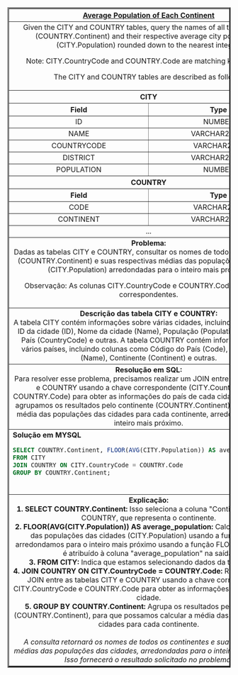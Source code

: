   <table width="100%" border="3" cellspacing="0" cellpadding="8">
    <tr>
      <th colspan="2"><a href="https://www.hackerrank.com/challenges/average-population-of-each-continent/">Average Population of Each Continent</a></th>
    </tr>
    
  <tr>
      <td colspan="2" align="center">Given the CITY and COUNTRY tables, query the names of all the continents (COUNTRY.Continent) and their respective average city populations (CITY.Population) rounded down to the nearest integer.

Note: CITY.CountryCode and COUNTRY.Code are matching key columns.

The CITY and COUNTRY tables are described as follows:<br>
    </td>
  </tr>
    
  <tr>
    <th colspan="2">CITY</th>
  </tr>
  
  <tr>
    <th width="50%" align="center">Field</th>
    <th width="50%" align="center">Type</th>
  </tr>
  
  <tr>
    <td width="50%" align="center">ID</td>
    <td width="50%" align="center">NUMBER</td>
  </tr>
  
  <tr>
    <td width="50%" align="center">NAME</td>
    <td width="50%" align="center">VARCHAR2 (17)</td>
  </tr>
  
  <tr>
    <td width="50%" align="center">COUNTRYCODE</td>
    <td width="50%" align="center">VARCHAR2 (3)</td>
  </tr>
  
  <tr>
    <td width="50%" align="center">DISTRICT</td>
    <td width="50%" align="center">VARCHAR2 (20)</td>
  </tr>
  
  <tr>
    <td width="50%" align="center">POPULATION</td>
    <td width="50%" align="center">NUMBER</td>
  </tr>

  <tr>
    <th colspan="2">COUNTRY</th>
  </tr>
  
  <tr>
    <th width="50%" align="center">Field</th>
    <th width="50%" align="center">Type</th>
  </tr>
  
  <tr>
    <td width="50%" align="center">CODE</td>
    <td width="50%" align="center">VARCHAR2 (3)</td>
  </tr>
  
  <tr>
    <td width="50%" align="center">CONTINENT</td>
    <td width="50%" align="center">VARCHAR2 (13)</td>
  </tr>
  
  <tr>
    <td colspan="2" align="center">...</td>
  </tr>
    
  <tr>
      <td colspan="2"  align="center"><b>Problema:</b><br>Dadas as tabelas CITY e COUNTRY, consultar os nomes de todos os continentes (COUNTRY.Continent) e suas respectivas médias das populações das cidades (CITY.Population) arredondadas para o inteiro mais próximo.

Observação: As colunas CITY.CountryCode e COUNTRY.Code são chaves correspondentes.</td>
  </tr>
    
  <tr>
      <td colspan="2"  align="center"><b>Descrição das tabela CITY e COUNTRY:</b><br>A tabela CITY contém informações sobre várias cidades, incluindo colunas como ID da cidade (ID), Nome da cidade (Name), População (Population), Código do País (CountryCode) e outras.  
      A tabela COUNTRY contém informações sobre vários países, incluindo colunas como Código do País (Code), Nome do País (Name), Continente (Continent) e outras.</td>
  </tr>
    
  <tr>
      <td colspan="2"  align="center"><b>Resolução em SQL:</b><br>Para resolver esse problema, precisamos realizar um JOIN entre as tabelas CITY e COUNTRY usando a chave correspondente (CITY.CountryCode = COUNTRY.Code) para obter as informações do país de cada cidade. Em seguida, agrupamos os resultados pelo continente (COUNTRY.Continent) e calculamos a média das populações das cidades para cada continente, arredondando para o inteiro mais próximo.</td>
  </tr>
    
  <tr>
      <td colspan="2"  align="left">
        <b>Solução em MYSQL</b><br>
        
  ```sql
  SELECT COUNTRY.Continent, FLOOR(AVG(CITY.Population)) AS average_population
  FROM CITY
  JOIN COUNTRY ON CITY.CountryCode = COUNTRY.Code
  GROUP BY COUNTRY.Continent;
  ```
  <br>
    </td>
  </tr>
    
  <tr>
    <td colspan="2"  align="center">
    <b>Explicação:</b><br>
    <b>1. SELECT COUNTRY.Continent:</b> Isso seleciona a coluna "Continent" da tabela COUNTRY, que representa o continente.<br>
    <b>2. FLOOR(AVG(CITY.Population)) AS average_population:</b> Calculamos a média das populações das cidades (CITY.Population) usando a função AVG e arredondamos para o inteiro mais próximo usando a função FLOOR. O resultado é atribuído à coluna "average_population" na saída.<br>
    <b>3. FROM CITY:</b> Indica que estamos selecionando dados da tabela CITY.<br>
    <b>4. JOIN COUNTRY ON CITY.CountryCode = COUNTRY.Code:</b> Realiza um INNER JOIN entre as tabelas CITY e COUNTRY usando a chave correspondente CITY.CountryCode e COUNTRY.Code para obter as informações do país de cada cidade.<br>
    <b>5. GROUP BY COUNTRY.Continent:</b> Agrupa os resultados pelo continente (COUNTRY.Continent), para que possamos calcular a média das populações das cidades para cada continente.<br>
    <br>
    <i>A consulta retornará os nomes de todos os continentes e suas respectivas médias das populações das cidades, arredondadas para o inteiro mais próximo. Isso fornecerá o resultado solicitado no problema.</i>
    </td>
  </tr>
    
  </table>
